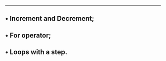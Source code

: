 -----------------------------------
• Increment and Decrement;
----------------------------------
• For operator;
----------------------------------
• Loops with a step.
----------------------------------
